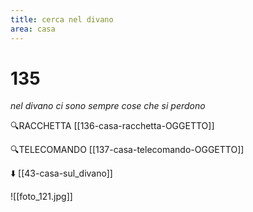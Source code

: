 ```yaml
---
title: cerca nel divano
area: casa
---
```

# 135
_nel divano ci sono sempre cose che si perdono_

🔍RACCHETTA [[136-casa-racchetta-OGGETTO]]

🔍TELECOMANDO [[137-casa-telecomando-OGGETTO]]

⬇️ [[43-casa-sul_divano]]

![[foto_121.jpg]]